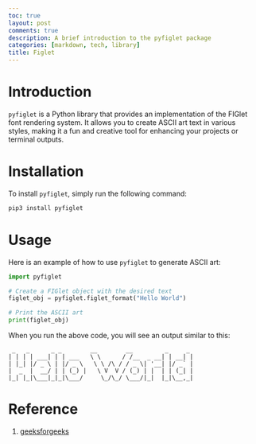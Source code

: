 ```yaml
---
toc: true
layout: post
comments: true
description: A brief introduction to the pyfiglet package
categories: [markdown, tech, library]
title: Figlet
---
```


# Introduction

`pyfiglet` is a Python library that provides an implementation of the FIGlet font rendering system. It allows you to create ASCII art text in various styles, making it a fun and creative tool for enhancing your projects or terminal outputs.

# Installation

To install `pyfiglet`, simply run the following command:

```bash
pip3 install pyfiglet
```

# Usage

Here is an example of how to use `pyfiglet` to generate ASCII art:

```python
import pyfiglet

# Create a FIGlet object with the desired text
figlet_obj = pyfiglet.figlet_format("Hello World")

# Print the ASCII art
print(figlet_obj)
```

When you run the above code, you will see an output similar to this:

```plaintext
 _   _      _ _        __        __         _     _
| | | | ___| | | ___   \ \      / /__  _ __| | __| |
| |_| |/ _ \ | |/ _ \   \ \ /\ / / _ \| '__| |/ _` |
|  _  |  __/ | | (_) |   \ V  V / (_) | |  | | (_| |
|_| |_|\___|_|_|\___/     \_/\_/ \___/|_|  |_|\__,_|
```

# Reference
1. [geeksforgeeks](https://www.geeksforgeeks.org/python-ascii-art-using-pyfiglet-module/)
